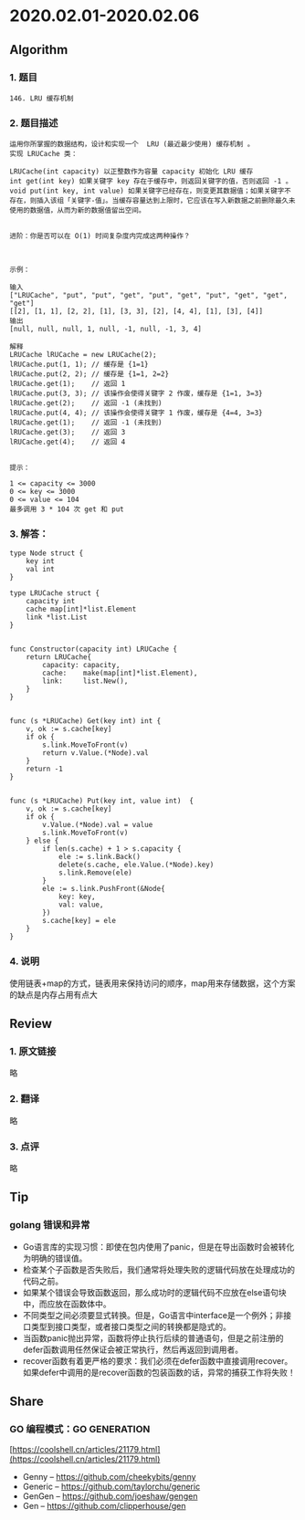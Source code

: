 # 2020.02.01-2020.02.06

## Algorithm
### 1. 题目
```
146. LRU 缓存机制
```
### 2. 题目描述
```
运用你所掌握的数据结构，设计和实现一个  LRU (最近最少使用) 缓存机制 。
实现 LRUCache 类：

LRUCache(int capacity) 以正整数作为容量 capacity 初始化 LRU 缓存
int get(int key) 如果关键字 key 存在于缓存中，则返回关键字的值，否则返回 -1 。
void put(int key, int value) 如果关键字已经存在，则变更其数据值；如果关键字不存在，则插入该组「关键字-值」。当缓存容量达到上限时，它应该在写入新数据之前删除最久未使用的数据值，从而为新的数据值留出空间。
 

进阶：你是否可以在 O(1) 时间复杂度内完成这两种操作？

 

示例：

输入
["LRUCache", "put", "put", "get", "put", "get", "put", "get", "get", "get"]
[[2], [1, 1], [2, 2], [1], [3, 3], [2], [4, 4], [1], [3], [4]]
输出
[null, null, null, 1, null, -1, null, -1, 3, 4]

解释
LRUCache lRUCache = new LRUCache(2);
lRUCache.put(1, 1); // 缓存是 {1=1}
lRUCache.put(2, 2); // 缓存是 {1=1, 2=2}
lRUCache.get(1);    // 返回 1
lRUCache.put(3, 3); // 该操作会使得关键字 2 作废，缓存是 {1=1, 3=3}
lRUCache.get(2);    // 返回 -1 (未找到)
lRUCache.put(4, 4); // 该操作会使得关键字 1 作废，缓存是 {4=4, 3=3}
lRUCache.get(1);    // 返回 -1 (未找到)
lRUCache.get(3);    // 返回 3
lRUCache.get(4);    // 返回 4
 

提示：

1 <= capacity <= 3000
0 <= key <= 3000
0 <= value <= 104
最多调用 3 * 104 次 get 和 put

```

### 3. 解答：
```golang
type Node struct {
	key int
	val int
}

type LRUCache struct {
	capacity int
	cache map[int]*list.Element
	link *list.List
}


func Constructor(capacity int) LRUCache {
	return LRUCache{
		capacity: capacity,
		cache:    make(map[int]*list.Element),
		link:     list.New(),
	}
}


func (s *LRUCache) Get(key int) int {
	v, ok := s.cache[key]
	if ok {
		s.link.MoveToFront(v)
		return v.Value.(*Node).val
	}
	return -1
}


func (s *LRUCache) Put(key int, value int)  {
	v, ok := s.cache[key]
	if ok {
		v.Value.(*Node).val = value
		s.link.MoveToFront(v)
	} else {
		if len(s.cache) + 1 > s.capacity {
			ele := s.link.Back()
			delete(s.cache, ele.Value.(*Node).key)
			s.link.Remove(ele)
		}
		ele := s.link.PushFront(&Node{
			key: key,
			val: value,
		})
		s.cache[key] = ele
	}
}
```
### 4. 说明
使用链表+map的方式，链表用来保持访问的顺序，map用来存储数据，这个方案的缺点是内存占用有点大

## Review
### 1. 原文链接
略

### 2. 翻译
略

### 3. 点评
略

## Tip
### golang 错误和异常
* Go语言库的实现习惯：即使在包内使用了panic，但是在导出函数时会被转化为明确的错误值。
* 检查某个子函数是否失败后，我们通常将处理失败的逻辑代码放在处理成功的代码之前。
* 如果某个错误会导致函数返回，那么成功时的逻辑代码不应放在else语句块中，而应放在函数体中。
* 不同类型之间必须要显式转换。但是，Go语言中interface是一个例外；非接口类型到接口类型，或者接口类型之间的转换都是隐式的。
* 当函数panic抛出异常，函数将停止执行后续的普通语句，但是之前注册的defer函数调用任然保证会被正常执行，然后再返回到调用者。
* recover函数有着更严格的要求：我们必须在defer函数中直接调用recover。如果defer中调用的是recover函数的包装函数的话，异常的捕获工作将失败！

## Share
### GO 编程模式：GO GENERATION
[https://coolshell.cn/articles/21179.html](https://coolshell.cn/articles/21179.html)

* Genny –  https://github.com/cheekybits/genny
* Generic – https://github.com/taylorchu/generic
* GenGen – https://github.com/joeshaw/gengen
* Gen – https://github.com/clipperhouse/gen